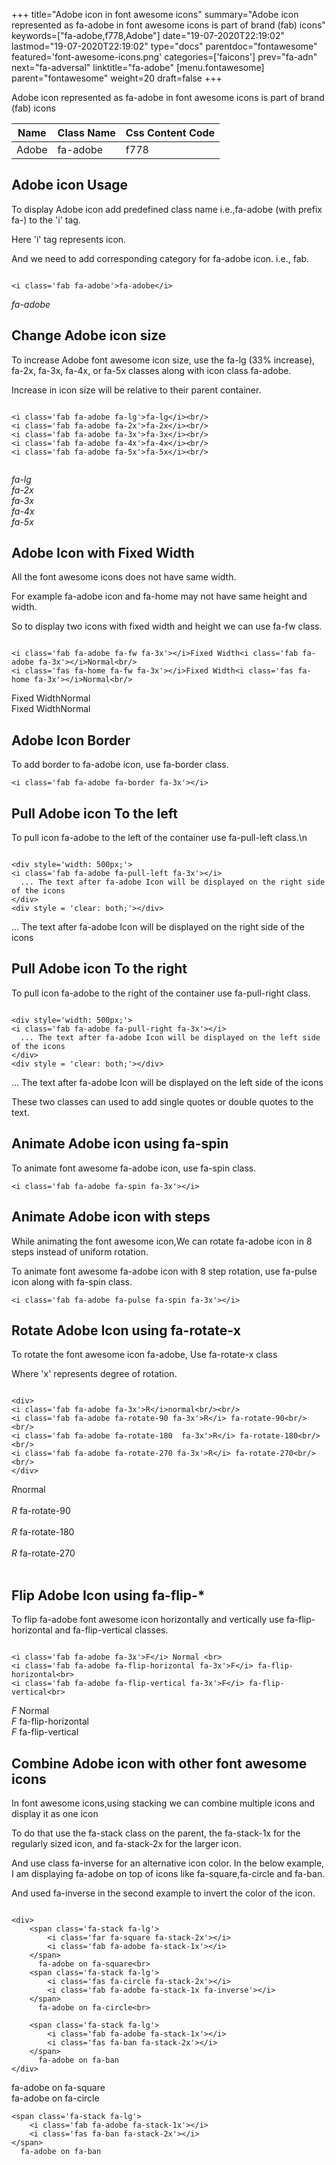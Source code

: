 +++
title="Adobe icon in font awesome icons"
summary="Adobe icon represented as fa-adobe in font awesome icons is part of brand (fab) icons"
keywords=["fa-adobe,f778,Adobe"]
date="19-07-2020T22:19:02"
lastmod="19-07-2020T22:19:02"
type="docs"
parentdoc="fontawesome"
featured='font-awesome-icons.png'
categories=['faicons']
prev="fa-adn"
next="fa-adversal"
linktitle="fa-adobe"
[menu.fontawesome]
parent="fontawesome"
weight=20
draft=false
+++


Adobe icon represented as fa-adobe in font awesome icons is part of brand (fab) icons

<div class='table-responsive'><table class='table'><thead><tr><th>Name</th><th>Class Name</th><th>Css Content Code</th></tr></thead><tbody><tr><td>Adobe</td><td>fa-adobe</td><td>f778</td></tr></tbody></table></div>



## Adobe icon Usage

To display Adobe icon add predefined class name i.e.,fa-adobe (with prefix fa-) to the 'i' tag.

Here 'i' tag represents icon.

And we need to add corresponding category for fa-adobe icon. i.e., fab.


```

<i class='fab fa-adobe'>fa-adobe</i>
```

<i class='fab fa-adobe'>fa-adobe</i>




## Change Adobe icon size
To increase Adobe font awesome icon size, use the fa-lg (33% increase), fa-2x, fa-3x, fa-4x, or fa-5x classes along with icon class fa-adobe.

Increase in icon size will be relative to their parent container. 

```

<i class='fab fa-adobe fa-lg'>fa-lg</i><br/>
<i class='fab fa-adobe fa-2x'>fa-2x</i><br/>
<i class='fab fa-adobe fa-3x'>fa-3x</i><br/>
<i class='fab fa-adobe fa-4x'>fa-4x</i><br/>
<i class='fab fa-adobe fa-5x'>fa-5x</i><br/>
            
```

<i class='fab fa-adobe fa-lg'>fa-lg</i><br/>
<i class='fab fa-adobe fa-2x'>fa-2x</i><br/>
<i class='fab fa-adobe fa-3x'>fa-3x</i><br/>
<i class='fab fa-adobe fa-4x'>fa-4x</i><br/>
<i class='fab fa-adobe fa-5x'>fa-5x</i><br/>
            



## Adobe Icon with Fixed Width 

All the font awesome icons does not have same width.

For example fa-adobe icon and fa-home may not have same height and width.

So to display two icons with fixed width and height we can use fa-fw class.


```

<i class='fab fa-adobe fa-fw fa-3x'></i>Fixed Width<i class='fab fa-adobe fa-3x'></i>Normal<br/>
<i class='fas fa-home fa-fw fa-3x'></i>Fixed Width<i class='fas fa-home fa-3x'></i>Normal<br/>
```

<i class='fab fa-adobe fa-fw fa-3x'></i>Fixed Width<i class='fab fa-adobe fa-3x'></i>Normal<br/>
<i class='fas fa-home fa-fw fa-3x'></i>Fixed Width<i class='fas fa-home fa-3x'></i>Normal<br/>



## Adobe Icon Border 

To add border to fa-adobe icon, use fa-border class.


```
<i class='fab fa-adobe fa-border fa-3x'></i>

```
<i class='fab fa-adobe fa-border fa-3x'></i>





## Pull Adobe icon To the left

To pull icon fa-adobe to the left of the container use fa-pull-left class.\n

```

<div style='width: 500px;'>
<i class='fab fa-adobe fa-pull-left fa-3x'></i>
  ... The text after fa-adobe Icon will be displayed on the right side of the icons
</div>
<div style = 'clear: both;'></div>
```

<div style='width: 500px;'>
<i class='fab fa-adobe fa-pull-left fa-3x'></i>
  ... The text after fa-adobe Icon will be displayed on the right side of the icons
</div>
<div style = 'clear: both;'></div>




## Pull Adobe icon To the right
To pull icon fa-adobe to the right of the container use fa-pull-right class.

```

<div style='width: 500px;'>
<i class='fab fa-adobe fa-pull-right fa-3x'></i>
  ... The text after fa-adobe Icon will be displayed on the left side of the icons
</div>
<div style = 'clear: both;'></div>
```

<div style='width: 500px;'>
<i class='fab fa-adobe fa-pull-right fa-3x'></i>
  ... The text after fa-adobe Icon will be displayed on the left side of the icons
</div>
<div style = 'clear: both;'></div>

These two classes can used to add single quotes or double quotes to the text.


## Animate Adobe icon using fa-spin
To animate font awesome fa-adobe icon, use fa-spin class.

```
<i class='fab fa-adobe fa-spin fa-3x'></i>
```
<i class='fab fa-adobe fa-spin fa-3x'></i>




## Animate Adobe icon with steps
While animating the font awesome icon,We can rotate fa-adobe icon in 8 steps instead of uniform rotation.

To animate font awesome fa-adobe icon with 8 step rotation, use fa-pulse icon along with fa-spin class.


```
<i class='fab fa-adobe fa-pulse fa-spin fa-3x'></i>

```
<i class='fab fa-adobe fa-pulse fa-spin fa-3x'></i>





## Rotate Adobe Icon using fa-rotate-x
To rotate the font awesome icon fa-adobe, Use fa-rotate-x class

Where 'x' represents degree of rotation.


```

<div>
<i class='fab fa-adobe fa-3x'>R</i>normal<br/><br/>
<i class='fab fa-adobe fa-rotate-90 fa-3x'>R</i> fa-rotate-90<br/><br/> 
<i class='fab fa-adobe fa-rotate-180  fa-3x'>R</i> fa-rotate-180<br/><br/> 
<i class='fab fa-adobe fa-rotate-270 fa-3x'>R</i> fa-rotate-270<br/><br/>
</div>
```

<div>
<i class='fab fa-adobe fa-3x'>R</i>normal<br/><br/>
<i class='fab fa-adobe fa-rotate-90 fa-3x'>R</i> fa-rotate-90<br/><br/> 
<i class='fab fa-adobe fa-rotate-180  fa-3x'>R</i> fa-rotate-180<br/><br/> 
<i class='fab fa-adobe fa-rotate-270 fa-3x'>R</i> fa-rotate-270<br/><br/>
</div>




## Flip Adobe Icon using fa-flip-*
To flip fa-adobe font awesome icon horizontally and vertically use fa-flip-horizontal and fa-flip-vertical classes. 

```

<i class='fab fa-adobe fa-3x'>F</i> Normal <br>
<i class='fab fa-adobe fa-flip-horizontal fa-3x'>F</i> fa-flip-horizontal<br>
<i class='fab fa-adobe fa-flip-vertical fa-3x'>F</i> fa-flip-vertical<br>
```

<i class='fab fa-adobe fa-3x'>F</i> Normal <br>
<i class='fab fa-adobe fa-flip-horizontal fa-3x'>F</i> fa-flip-horizontal<br>
<i class='fab fa-adobe fa-flip-vertical fa-3x'>F</i> fa-flip-vertical<br>




## Combine Adobe icon with other font awesome icons
In font awesome icons,using stacking we can combine multiple icons and display it as one icon 

To do that use the fa-stack class on the parent, the fa-stack-1x for the regularly sized icon, and fa-stack-2x for the larger icon.

And use class fa-inverse for an alternative icon color. 
In the below example, I am displaying fa-adobe on top of icons like fa-square,fa-circle and fa-ban.

And used fa-inverse in the second example to invert the color of the icon.

```

<div>
    <span class='fa-stack fa-lg'>
        <i class='far fa-square fa-stack-2x'></i>
        <i class='fab fa-adobe fa-stack-1x'></i>
    </span>
      fa-adobe on fa-square<br>
    <span class='fa-stack fa-lg'>
        <i class='fas fa-circle fa-stack-2x'></i>
        <i class='fab fa-adobe fa-stack-1x fa-inverse'></i>
    </span>
      fa-adobe on fa-circle<br>

    <span class='fa-stack fa-lg'>
        <i class='fab fa-adobe fa-stack-1x'></i>
        <i class='fas fa-ban fa-stack-2x'></i>
    </span>
      fa-adobe on fa-ban
</div>
```

<div>
    <span class='fa-stack fa-lg'>
        <i class='far fa-square fa-stack-2x'></i>
        <i class='fab fa-adobe fa-stack-1x'></i>
    </span>
      fa-adobe on fa-square<br>
    <span class='fa-stack fa-lg'>
        <i class='fas fa-circle fa-stack-2x'></i>
        <i class='fab fa-adobe fa-stack-1x fa-inverse'></i>
    </span>
      fa-adobe on fa-circle<br>

    <span class='fa-stack fa-lg'>
        <i class='fab fa-adobe fa-stack-1x'></i>
        <i class='fas fa-ban fa-stack-2x'></i>
    </span>
      fa-adobe on fa-ban
</div>






